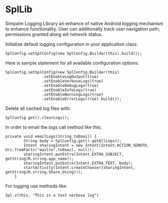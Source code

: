 # SplLib
Simpalm Logging Library an enhance of native Android logging mechanism to enhance functionality. User can additionally track user navigation path, permissions granted along wit network status.

Initialize default logging configuration in your application class:

```
SplConfig.setSplConfig(new SplConfig.Builder(this).build());
```
  
Here is sample statement for all available configuration options:

```
SplConfig.setSplConfig(new SplConfig.Builder(this)
                .setEnableLogOutput(true)
                .setEnableVerboseLogs(true)
                .setEnableDebugLogs(true)
                .setEnableInfoLogs(true)
                .setEnableWarningLogs(true)
                .setEnableErrorLogs(true).build());
```
                
Delete all cached log files with:

```
SplConfig.get().clearLogs();
```

In order to email the logs call method like this:

```
private void emailLogs(String toEmail) {
        String body = SplConfig.get().getAllLogs();
        Intent sharingIntent = new Intent(Intent.ACTION_SENDTO, Uri.fromParts("mailto",toEmail, null));
        sharingIntent.putExtra(Intent.EXTRA_SUBJECT, getString(R.string.app_name));
        sharingIntent.putExtra(Intent.EXTRA_TEXT, body);
        startActivity(Intent.createChooser(sharingIntent, getString(R.string.Share_Using)));
    }
```
    
For logging use methods like:

```
Spl.v(this, "This is a test verbose log")
```

